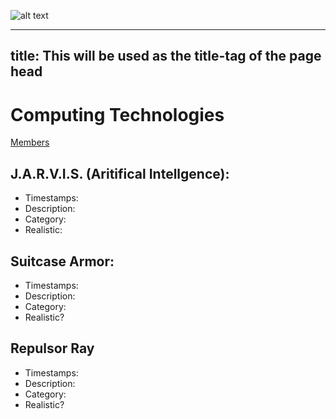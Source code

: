 ![alt text](https://github.com/trekshcool/Ironman3/blob/master/Image/Iron-Man-3-Wallpaper-037.jpg)

---
title: This will be used as the title-tag of the page head
---
 
Computing Technologies
=====
[Members](https://github.com/trekshcool/Ironman3/blob/master/title.md)

## J.A.R.V.I.S. (Aritifical Intellgence):
- Timestamps: 
- Description: 
- Category: 
- Realistic: 

## Suitcase Armor:
- Timestamps: 
- Description: 
- Category: 
- Realistic?

## Repulsor Ray
- Timestamps: 
- Description: 
- Category: 
- Realistic? 

